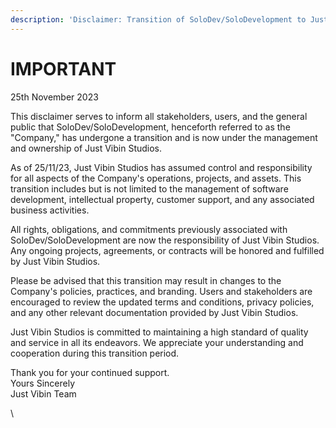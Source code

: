 ```yaml
---
description: 'Disclaimer: Transition of SoloDev/SoloDevelopment to Just Vibin Studios'
---
```


# IMPORTANT

25th November 2023

This disclaimer serves to inform all stakeholders, users, and the general public that SoloDev/SoloDevelopment, henceforth referred to as the "Company," has undergone a transition and is now under the management and ownership of Just Vibin Studios.

As of 25/11/23, Just Vibin Studios has assumed control and responsibility for all aspects of the Company's operations, projects, and assets. This transition includes but is not limited to the management of software development, intellectual property, customer support, and any associated business activities.

All rights, obligations, and commitments previously associated with SoloDev/SoloDevelopment are now the responsibility of Just Vibin Studios. Any ongoing projects, agreements, or contracts will be honored and fulfilled by Just Vibin Studios.

Please be advised that this transition may result in changes to the Company's policies, practices, and branding. Users and stakeholders are encouraged to review the updated terms and conditions, privacy policies, and any other relevant documentation provided by Just Vibin Studios.

Just Vibin Studios is committed to maintaining a high standard of quality and service in all its endeavors. We appreciate your understanding and cooperation during this transition period.&#x20;

Thank you for your continued support.\
Yours Sincerely\
Just Vibin Team





\

